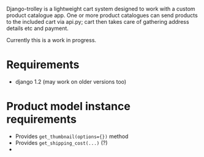 Django-trolley is a lightweight cart system designed to 
work with a custom product catalogue app. One or more product catalogues 
can send products to the included cart via api.py; cart then takes care of 
gathering address details etc and payment.

Currently this is a work in progress.



# Requirements

* django 1.2 (may work on older versions too)


# Product model instance requirements

* Provides `get_thumbnail(options={})` method
* Provides `get_shipping_cost(...)` (?)
* 
